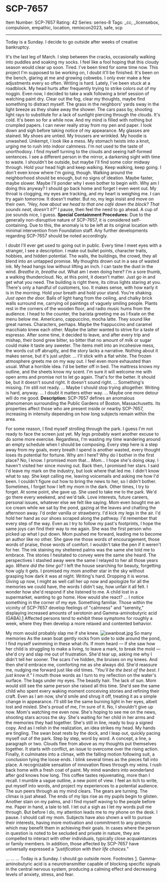 # SCP-7657
Item Number: SCP-7657
Rating: 42
Series: series-8
Tags: _cc, _licensebox, compulsion, empathic, location, remixcon2023, safe, scp

---

Today is a Sunday.
I decide to go outside after weeks of creative bankruptcy.
  

It's the last leg of March. I step between the cracks, occasionally walking into puddles and soaking my socks. I feel like a fool hoping that this cloudy season would clear up soon. Tired. I've been tired for some time now. This project I'm supposed to be working on, I doubt it'll be finished. It's been on the bench, glaring at me and growing cobwebs. I only ever make a few adjustments every so often.
Writing is hard.
Lately, I've been stuck at a roadblock. My head hurts after frequently trying to strike colors out of my noggin. Even now, I decided to take a walk following a brief session of watching paint dry. Clear out the fog, clear my thoughts, maybe find something to distract myself.
The grass in the neighbors' yards sway in the light breeze as they shake away the shower. The cars pass by, shooting light rays to substitute for a lack of sunlight piercing through the clouds. It's cold. It's been so for a while now. And my mind is filled with nothing but crumpled papers. I can never really stray from my pen and paper. I look down and sigh before taking notice of my appearance.
My glasses are stained.
My shoes are untied.
My trousers are wrinkled.
My hoodie is unwashed.
Unkempt, I look like a mess. My stomach twists into a knot, urging me to rush into indoor calmness. I'm not used to the taste of unorthodoxy. I find myself turning to the clouds and seeing half-formed sentences. I see a different person in the mirror, a darkening sight with time to waste. I shouldn't be outside, but maybe I'll find some color midway through. Hold your head high and keep walking. Keep walking, keep going.
I don't even know where I'm going, though. Walking around the neighborhood should be enough, but no signs of ideation. Maybe faster, maybe slower. Maybe I'll ponder why I even bother to begin with. Why am I doing this anyway? I should go back home and forget I even went out. My throat is clogging, my eyes are tracking, and my heart is weighing me. I can try again tomorrow. It doesn't matter.
But no, my legs insist and move on their own. _"Hey, how about we head to that one café down the block? That sounds neat, doesn't it?"_
I pause, then feel the need to go ahead. A cup of joe sounds nice, I guess.
**Special Containment Procedures:** Due to the generally non-disruptive nature of SCP-7657, it is considered self-containing. Due to this, the anomaly is to be left at its original location with minimal intervention from Foundation staff.
Any further developments regarding SCP-7657 should be noted accordingly.
  

I doubt I'll ever get used to going out in public. Every time I meet eyes with a stranger, I see a description. I make out bullet points, character traits, hobbies, and hidden potential. The walls, the buildings, the crowd, they all blend into an untapped promise. My thoughts drown out in a sea of wasted ink. My head hangs low without lifting an inch. I can taste the dust in the wind.
_Breathe in, breathe out._
What am I even doing here? I'm a sore thumb, a walking thundercloud. No, at this point, it doesn't matter. Just go in and get what you need. The building is right there, its citrus lights staring at you. There's only a handful of customers, too. It makes sense, with how early it is in the morning. Hold your breath and hold your stand. You're shaking.
_Just open the door._
Balls of light hang from the ceiling, and chalky brick walls surround me, carrying oil paintings of vaguely smiling people. Plants rest in the corners of the wooden floor, and radio music hums from the audience. I head to the counter, the barista greeting me as I fixate on the menu below me.
Americano, cappuccino, mocha latte. They sound like great names. Characters, perhaps. Maybe the frappuccino and caramel macchiato knew each other. Maybe the latter wanted to strive for a taste of espresso. After some time, it decided to leave, and after every trip and mishap, their bond grew bitter, so bitter that no amount of milk or sugar could make it taste any sweeter. The items melt into an incohesive mess, the words cut off abruptly, and the story lacks a narrative. Nothing about it makes sense, but it's just _unfair._
…
I'll stick with a flat white.
The frozen atmosphere greets me on my way out. I feel even more exhausted than usual. What a horrible idea. I'd be better off in bed. The mattress knows my outline, and the sheets know my scent. I'm sure it will welcome me with open arms and promise not to let go again. That's for the better. It should be, but it doesn't sound right.
It doesn't sound right.
…
Something's missing. I'm still not ready.
…
Maybe I should stop trying altogether. Writing is hard, anyway.
…
I doubt it matters either way.
…
Maybe one more detour will do me good.
**Description:** SCP-7657 defines an anomalous phenomenon surrounding the Public Gardens of Boston, Massachusetts. Its properties affect those who are present inside or nearby SCP-7657, increasing in intensity depending on how long subjects remain within the area.
  

For some reason, I find myself strolling through the park. I guess I'm not ready to face the screen just yet. My legs probably want another excuse to do some more exercise. Regardless, I'm wasting my time wandering around an empty schedule when I should be composing. Every step here is a step away from my goals, every breath I spend is another wasted, every thought loses its potential for fortune. Why am I here? Why do I bother in the first place?
No, I know. I promised mom that…
_Mom…_
I hope she's doing okay. I haven't visited her since moving out. Back then, I promised her stars. I said I'd leave my mark on the industry, but look where that led me. I didn't know what to say. She kept calling me, leaving voicemails and asking me how I'd been. I couldn't figure out how to bring the news to her, so I didn't bother. Sometimes, I forget how I left my mom in the dark. Other times, I try to forget. At some point, she gave up.
She used to take me to the park. We'd go there every weekend, and we'd talk. Love interests, future careers, personal issues, whatever else we felt like saying. Mom even bought me an ice cream while we sat by the pond, gazing at the leaves and chatting the afternoon away. I'd order vanilla or strawberry. I'd kick my legs in the air. I'd hold her hand as our shoes scraped along the pathway.
I'd remember that every step of the way. Even as I try to follow my past's footprints, I hope the same joys can find their way to me again.
She was the first person who picked up what I put down. Mom pushed me forward, leading me to become an author like no other. She gave me those words of encouragement, those words of praise, those words of comfort. I wouldn't take the pen if it weren't for her. The ink staining my sheltered palms was the same she told me to embrace. The stories I hesitated to convey were the same she heard. The perspectives I stashed away were the same I relayed to her all those years ago.
_Where did the time go?_
I left the house searching for beauty, forgetting how ugly it gets. I promised my mom another star in the sky without grasping how dark it was at night. Writing's hard. Dropping it is worse. Giving up now, I might as well call her up now and apologize for all the memories we could have, the words I didn't say, how unfair it all felt. I wonder how she'd respond if she listened to me. A child lost in a supermarket, wanting to go home. How would she react?
…
I notice something in the corner of my eye. Something familiar.
Those within the vicinity of SCP-7657 develop feelings of "calmness" and "serenity," displaying increased amounts of serotonin and Gamma-aminobutyric acid (GABA).[1](javascript:;) Affected persons tend to exhibit these symptoms for roughly a week, where they then develop a more relaxed and contented behavior.
  

My mom would probably slap me if she knew.
![swanboat.jpg](https://scp-wiki.wikidot.com/local--files/scp-7657/swanboat.jpg)
So many memories
As the swan boat gently rocks from side to side around the pond, I find myself swimming in these what-ifs. If mom heard — if she saw how her child is struggling to make a living, to leave a mark, to break the mold — she'd cry and slap me out of frustration. She'd tear up, asking me why I didn't tell her sooner. The scars I've hidden, the bruises on my knees. And then she'd embrace me, comforting me as she always did. She'd reassure me, nudging me forward just like old times.
_"You'll be the best of the best. I just know it."_
I mouth those words as I turn to my reflection on the water's surface.
The bags under my eyes.
The beastly hair.
The lack of sun.
Mom would still see the same person she raised all this time. She'd see the same child who spent every waking moment conceiving stories and refining their craft. Even as I am now, she'd smile and shrug it off, treating it as a simple change in appearance. I'll still be the same burning light in her eyes, albeit lost and misled. She's proud of me, I'm sure of it.
No, I shouldn't give up now. Mom's watching me even now. She's hoping to see me on the news, shooting stars across the sky. She's waiting for her child in her arms and the memories they had together. She's still in line, ready to buy a signed copy.
And as I relish in the realization, an idea strikes my head. My hands are tingling.
The swan boat rests by the dock, and I leap out, quickly pacing myself out of the park. Step by step, word by word. A concept, a line, a paragraph or two. Clouds flee from above as my thoughts put themselves together. It starts with conflict, an issue to overcome over the rising action. Finally, it culminates into a climax, with the falling motion following suit, a conclusion tying the loose ends. I blink several times as the pieces fall into place. A recognizable sensation of innovation flows through my veins.
I rush back home with a fresh coat of paint. My mind wanders into wonderland after god knows how long. This coffee tastes rejuvenating, more than I recall. I mumble a vague outline, a new point of view. I feel an itch to write, put myself into words, and project my experiences to a potential audience. The sun peers through as my mind clears.
The gears are turning. The climax is just ahead. The ends of my lips rise as my pupils begin to glisten. Another stain on my palms, and I find myself waving to the people before me. Paper in hand, a tale to tell. I let out a sigh as I let my words pull me through. But before I do, my attention leads me to my phone on the desk. I pause.
I should call my mom.
Subjects have also shown a will to pursue their interests, having more motivation and commitment to any projects which may benefit them in achieving their goals. In cases where the person in question is noted to be secluded and private in nature, they are compelled to interact with other individuals, typically close acquaintances or family members.
In addition, those affected by SCP-7657 have universally expressed a _"justification with their life choices."_
  

…
…
…
Today is a Sunday.
I should go outside more.
Footnotes
[1](javascript:;). Gamma-aminobutyric acid is a neurotransmitter capable of blocking specific signals in the central nervous system, producing a calming effect and decreasing levels of anxiety, stress, and fear.
  